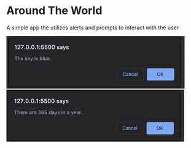 # Around The World

A simple app the utilizes alerts and prompts to interact with the user

<img src = "../../images/Screen Shot 2020-07-05 at 8.33.42 PM.png">
<img src = "../../images/Screen Shot 2020-07-05 at 8.33.54 PM.png">